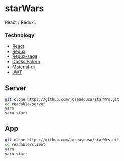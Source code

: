 # starWars


React / Redux .
### Technology
* [React](https://reactjs.org/)
* [Redux](https://redux.js.org/)
* [Redux-saga](https://redux-saga.js.org/)
* [Ducks Patern](https://github.com/erikras/ducks-modular-redux)
* [Material-ui](https://material-ui.com/)
* [JWT](https://jwt.io/)

## Server

```sh
git clone https://github.com/joseasousa/starWrs.git
cd readable/server
yarn
yarn start
```

## App
```sh
git clone https://github.com/joseasousa/starWrs.git
cd readable/client
yarn
yarn start
```


